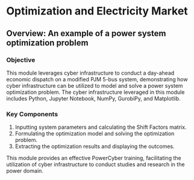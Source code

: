 # Optimization and Electricity Market

## Overview: An example of a power system optimization problem



### Objective

This module leverages cyber infrastructure to conduct a day-ahead economic dispatch on a modified PJM 5-bus system, demonstrating how cyber infrastructure can be utilized to model and solve a power system optimization problem. The cyber infrastructure leveraged in this module includes Python, Jupyter Notebook, NumPy, GurobiPy, and Matplotlib.



### Key Components

1.	Inputting system parameters and calculating the Shift Factors matrix.
2.	Formulating the optimization model and solving the optimization problem.
3.	Extracting the optimization results and displaying the outcomes.


This module provides an effective PowerCyber training, facilitating the utilization of cyber infrastructure to conduct studies and research in the power domain.




